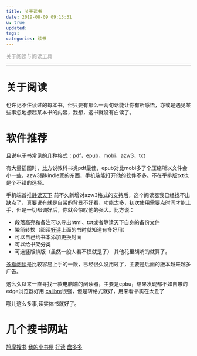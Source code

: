 ```yaml
---
title: 关于读书
date: 2019-08-09 09:13:31
u: true
updated:
tags:
categories: 读书
---
```

<font color="#999999">关于阅读与阅读工具</font>

<!--more-->
---
# 关于阅读
也许记不住读过的每本书，但只要有那么一两句话能让你有所感悟，亦或是遇见某些事忽地想起某本书的内容，我想，这书就没有白读了。

# 软件推荐
且说电子书常见的几种格式：pdf，epub，mobi，azw3，txt

有大量插图时，比方说教科书类pdf最佳，epub对比mobi多了个压缩所以文件会小一些，azw3是kindle家的东西，手机端能打开他的软件不多。不在乎排版txt也是个不错的选择。

手机端首推[静读天下](https://www.coolapk.com/apk/com.flyersoft.moonreaderp)
前不久新增对azw3格式的支持后，这个阅读器我已经找不出缺点了，真要说有就是自带的背景不好看，功能太多，初次使用需要点时间才能上手，但是一切都调好后，你就会惊叹他的强大。比方说：
* 段落高亮和备注可以导出html、txt或者静读天下自身的备份文件
* 繁简转换（阅读[好读](http://haodoo.net/?M=hd&P=welcome)上面的书时就知道有多好用）
* 可以自己给书本添加更换封面
* 可以给书架分类
* 可选竖版排版（虽然一般人看不惯就是了）
其他花里胡哨的就算了。

[多看阅读](https://www.coolapk.com/apk/com.duokan.reader?version=3.4.4)是比较容易上手的一款，已经很久没用过了，主要是后面的版本越来越多广告。

这么久以来一直寻找一款电脑端的阅读器，主要是epbu，结果发现都不如自带的edge浏览器好用
[calibre](https://calibre-ebook.com/download)很强，但是转格式就好，用来看书实在太丑了

哪儿这么多事,读实体书就好了。

# 几个搜书网站
[鸠摩搜书](https://www.jiumodiary.com/)
[我的小书屋](http://mebook.cc/)
[好读](http://haodoo.net/?M=hd&P=welcome)
[盘多多](http://m.panduoduo.net/bd)
